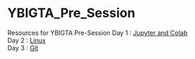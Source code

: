 # YBIGTA_Pre_Session
Resources for YBIGTA Pre-Session
Day 1 : [Jupyter and Colab](https://github.com/hahajjjun/YBIGTA_Pre_Session/tree/master/Day1_Jupyter%20and%20Colab) <br/>
Day 2 : [Linux](https://github.com/hahajjjun/YBIGTA_Pre_Session/tree/master/Day2_Linux) <br/>
Day 3 : [Git](https://github.com/hahajjjun/YBIGTA_Pre_Session/tree/master/Day3_Git) <br/>
